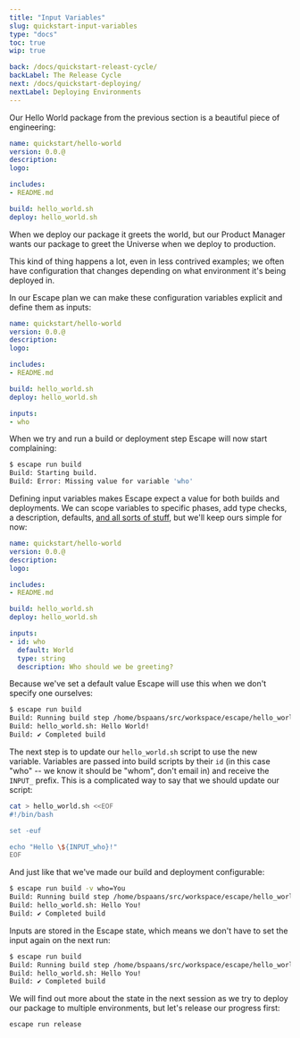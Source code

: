 ```yaml
---
title: "Input Variables"
slug: quickstart-input-variables
type: "docs"
toc: true
wip: true

back: /docs/quickstart-releast-cycle/
backLabel: The Release Cycle
next: /docs/quickstart-deploying/
nextLabel: Deploying Environments
---
```


Our Hello World package from the previous section is a beautiful piece of
engineering:


```yaml
name: quickstart/hello-world
version: 0.0.@
description: 
logo: 

includes:
- README.md

build: hello_world.sh
deploy: hello_world.sh
```

When we deploy our package it greets the world, but our Product Manager 
wants our package to greet the Universe when we deploy to production.

This kind of thing happens a lot, even in less contrived examples; we often
have configuration that changes depending on what environment it's being
deployed in.

In our Escape plan we can make these configuration variables explicit and define 
them as inputs:

```yaml
name: quickstart/hello-world
version: 0.0.@
description: 
logo: 

includes:
- README.md

build: hello_world.sh
deploy: hello_world.sh

inputs:
- who
```

When we try and run a build or deployment step Escape will now start complaining:

```bash
$ escape run build   
Build: Starting build.
Build: Error: Missing value for variable 'who'
```

Defining input variables makes Escape expect a value for both builds and
deployments. We can scope variables to specific phases, add type checks, a
description, defaults, [and all sorts of
stuff](/docs/input-and-output-variables/), but we'll keep ours simple for now:

```yaml
name: quickstart/hello-world
version: 0.0.@
description: 
logo: 

includes:
- README.md

build: hello_world.sh
deploy: hello_world.sh

inputs:
- id: who
  default: World
  type: string
  description: Who should we be greeting?
```

Because we've set a default value Escape will use this when we don't specify
one ourselves:

```bash
$ escape run build
Build: Running build step /home/bspaans/src/workspace/escape/hello_world.sh.
Build: hello_world.sh: Hello World!
Build: ✔️ Completed build
```

The next step is to update our `hello_world.sh` script to use the new variable.
Variables are passed into build scripts by their `id` (in this case "who" -- we
know it should be "whom", don't email in) and receive the `INPUT_` prefix. This
is a complicated way to say that we should update our script:

```bash
cat > hello_world.sh <<EOF
#!/bin/bash

set -euf

echo "Hello \${INPUT_who}!"
EOF
```

And just like that we've made our build and deployment configurable:

```bash
$ escape run build -v who=You
Build: Running build step /home/bspaans/src/workspace/escape/hello_world.sh.
Build: hello_world.sh: Hello You!
Build: ✔️ Completed build
```

Inputs are stored in the Escape state, which means we don't have to set the
input again on the next run:

```bash
$ escape run build           
Build: Running build step /home/bspaans/src/workspace/escape/hello_world.sh.
Build: hello_world.sh: Hello You!
Build: ✔️ Completed build
```

We will find out more about the state in the next session as we try to deploy
our package to multiple environments, but let's release our progress first:

```
escape run release
```

